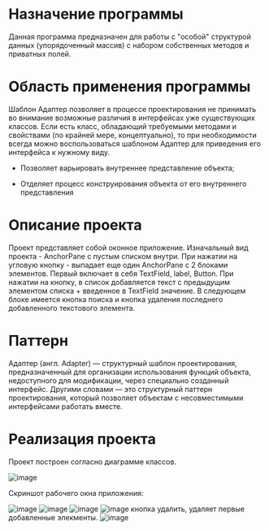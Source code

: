# Назначение программы

Данная программа предназначен для работы с "особой" структурой данных (упорядоченный массив) с набором собственных методов и приватных полей.

# Область применения программы

Шаблон Адаптер позволяет в процессе проектирования не принимать во внимание возможные различия в интерфейсах уже существующих классов. Если есть класс, обладающий требуемыми методами и свойствами (по крайней мере, концептуально), то при необходимости всегда можно воспользоваться шаблоном Адаптер для приведения его интерфейса к нужному виду.

* Позволяет варьировать внутреннее представление объекта;

* Отделяет процесс конструирования объекта от его внутреннего представления

# Описание проекта

Проект представляет собой оконное приложение. Изначальный вид проекта - AnchorPane с пустым списком внутри. При нажатии на угловую кнопку - выпадает еще один AnchorPane с 2 блоками элементов. Первый включает в себя TextField, label, Button. При нажатии на кнопку, в список добавляется текст с предыдущим элементом списка + введенное в TextField значение. В следующем блоке имеется кнопка поиска и кнопка удаления последнего добавленного текстового элемента.

# Паттерн

Адаптер (англ. Adapter) — структурный шаблон проектирования, предназначенный для организации использования функций объекта, недоступного для модификации, через специально созданный интерфейс. Другими словами — это структурный паттерн проектирования, который позволяет объектам с несовместимыми интерфейсами работать вместе.

# Реализация проекта

Проект построен согласно диаграмме классов.

![image](https://user-images.githubusercontent.com/80450495/120190209-f334d500-c220-11eb-8b75-ff6521a05b98.png)

Скриншот рабочего окна приложения:

![image](https://user-images.githubusercontent.com/80450495/120190353-2aa38180-c221-11eb-9d62-34ef723b02d8.png)
![image](https://user-images.githubusercontent.com/80450495/120190376-3131f900-c221-11eb-9f19-82cb4516807b.png)
![image](https://user-images.githubusercontent.com/80450495/120190396-368f4380-c221-11eb-9310-59090728e04d.png)
![image](https://user-images.githubusercontent.com/80450495/120190429-4018ab80-c221-11eb-9365-1b30057a9a7a.png)
кнопка удалить, удаляет первые добавленные элекменты.
![image](https://user-images.githubusercontent.com/80450495/120190450-4870e680-c221-11eb-898d-9fd892d27f4f.png)



